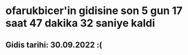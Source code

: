 # ofarukbicer'in gidisine son 5 gun 17 saat 47 dakika 32 saniye kaldi

## Gidis tarihi: 30.09.2022 :(